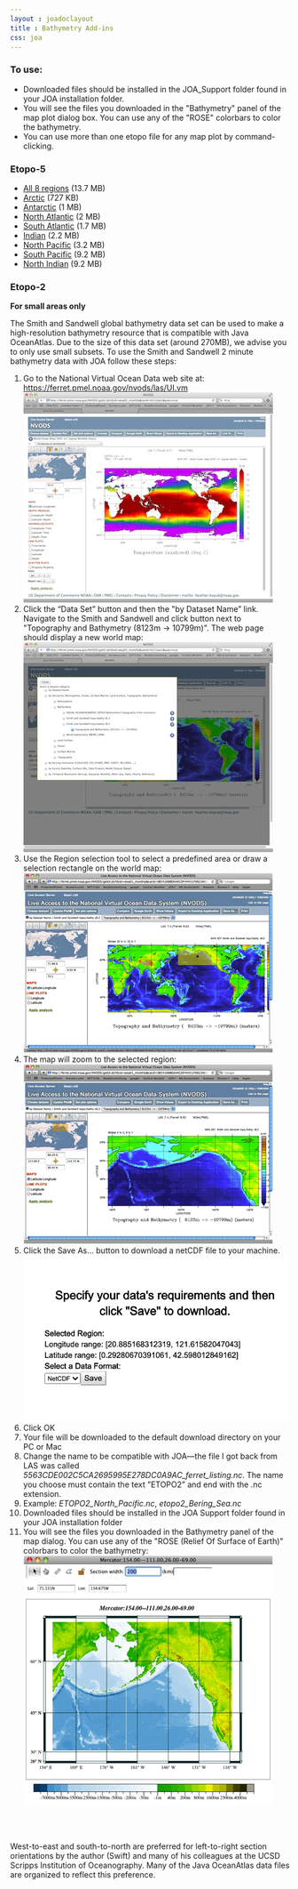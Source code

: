 ```yaml
---
layout : joadoclayout
title : Bathymetry Add-ins
css: joa
---
```

  <h3>To use:</h3>
  <ul>
    <li>Downloaded files should be installed in the JOA_Support folder found in your JOA installation folder.</li>
    <li>You will see the files you downloaded in the "Bathymetry" panel of the map plot dialog box. You can use any of the "ROSE" colorbars to color the bathymetry.</li>
    <li>You can use more than one etopo file for any map plot by command-clicking.</li>
  </ul>

  <h3>Etopo-5</h3>
  <ul>
    <li><a href="/static/etopo5/etopo5_world_set.zip" class="joa_link">All 8 regions</a> (13.7 MB)</li>
    <li><a href="/static/etopo5/etopo5_arc.zip " class="joa_link">Arctic</a> (727 KB)</li>
    <li><a href="/static/etopo5/etopo5_ant.zip " class="joa_link">Antarctic</a> (1 MB)</li>
    <li><a href="/static/etopo5/etopo5_natl.zip" class="joa_link">North Atlantic</a> (2 MB)</li>
    <li><a href="/static/etopo5/etopo5_natl.zip" class="joa_link">South Atlantic</a> (1.7 MB)</li>
    <li><a href="/static/etopo5/etopo5_ind.zip " class="joa_link">Indian</a> (2.2 MB)</li>
    <li><a href="/static/etopo5/etopo5_npac.zip" class="joa_link">North Pacific</a> (3.2 MB)</li>
    <li><a href="/static/etopo5/etopo5_spac.zip" class="joa_link">South Pacific</a> (9.2 MB)</li>
    <li><a href="https://cchdo.ucsd.edu/data/16112/etopo5_nind.nc" class="joa_link">North Indian</a> (9.2 MB)</li>
  </ul>

  <h3>Etopo-2</h3>
  <p><b>For small areas only</b></p>
  <!--
    <p>
    Smith and Sandwell is a high resolution bathymetry resource that is
    compatible with Java OceanAtlas 3.0. Due to the size of this data set
    (around 270MB), we advise you to only use small subsets.
    </p>
    <ul>
    <li style="margin-top:-10px;">
    Go to the National Geophysical Data Center website at:
    <a href="http://www.ngdc.noaa.gov/mgg/global/etopo2.html" class="joa_link">http://www.ngdc.noaa.gov/mgg/global/etopo2.html</a><br />
    </li>
    <li>Select Product: netCDF</li>
    <li>Select an appropriate region</li>
    <li>Change the name to be compatable with JOA. The name you choose must contain the text "ETOPO2" and end with the .nc extension. Example: ETOPO2_Kodiak.nc, etopo2_Bering_Sea.nc</li>
    </ul>
  -->

  <!-- <h3>Using the Smith and Sandwell 2-Minute Bathymetry Data with JOA</h3> -->

  <p>
  The Smith and Sandwell global bathymetry data set can be used to make a
  high-resolution bathymetry resource that is compatible with Java OceanAtlas.
  Due to the size of this data set (around 270MB), we advise you to only use
  small subsets. To use the Smith and Sandwell 2 minute bathymetry data with JOA
  follow these steps:
  </p>

  <ol>
    <li>
      Go to the National Virtual Ocean Data web site at:
      <a href=" https://ferret.pmel.noaa.gov/nvods/las/UI.vm" class="joa_link">https://ferret.pmel.noaa.gov/nvods/las/UI.vm</a>
      <br>
      <img alt="Etopo-1" src="assets/images/etopo1.png">
    </li>
    <li>
     Click the “Data Set” button and then the "by Dataset Name” link. Navigate to the Smith and Sandwell and click button next to "Topography and Bathymetry (8123m
      → 10799m)". The web page should display a new world map:
      <br>
      <img alt="Etopo-2" src="assets/images/etopo2.png">
    </li>
    <li>
      Use the Region selection tool to select a predefined area or draw a
      selection rectangle on the world map:
      <br>
      <img alt="Etopo-3" src="assets/images/etopo3.png">
    </li>
    <li>
      The map will zoom to the selected region:<br>
      <img alt="Etopo-4" src="assets/images/etopo4.png">
    </li>
    <li>
      Click the Save As… button to download a netCDF file to your machine.
      <br>
      <img alt="Etopo-5" src="assets/images/etopo5.png">
    </li>
    <li>Click OK</li>
    <li>
      Your file will be downloaded to the default download directory on your PC
      or Mac
    </li>
    <li>
      Change the name to be compatible with JOA—the file I got back from LAS was
      called <em>5563CDE002C5CA2695995E278DC0A9AC_ferret_listing.nc</em>. The
      name you choose must contain the text ”ETOPO2” and end with the .nc
      extension.
    </li>
    <li>
      Example:
      <em>ETOPO2_North_Pacific.nc</em>, <em>etopo2_Bering_Sea.nc</em></li>
    <li>
      Downloaded files should be installed in the JOA Support folder found in
      your JOA installation folder
    </li>
    <li>
      You will see the files you downloaded in the Bathymetry panel of the map
      dialog. You can use any of the "ROSE (Relief Of Surface of Earth)"
      colorbars to color the bathymetry:<br>
      <img alt="Etopo-6" src="assets/images/etopo6.png">
    </li>
  </ol>
	<br><br>
  <p>
	West-to-east and south-to-north are preferred for left-to-right section orientations by the author (Swift) and many of his colleagues at the UCSD Scripps Institution of Oceanography. Many of the Java OceanAtlas data files are organized to reflect this preference.</p>
